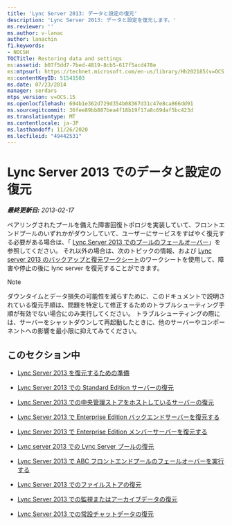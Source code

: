 ```yaml
---
title: 'Lync Server 2013: データと設定の復元'
description: 'Lync Server 2013: データと設定を復元します。'
ms.reviewer: ''
ms.author: v-lanac
author: lanachin
f1.keywords:
- NOCSH
TOCTitle: Restoring data and settings
ms:assetid: b07f5dd7-7bed-4819-8cb5-617f5acd478e
ms:mtpsurl: https://technet.microsoft.com/en-us/library/Hh202185(v=OCS.15)
ms:contentKeyID: 51541503
ms.date: 07/23/2014
manager: serdars
mtps_version: v=OCS.15
ms.openlocfilehash: 694b1e362d729d354b08367d31c47e8ca866dd91
ms.sourcegitcommit: 36fee89bb887bea4f18b19f17a8c69daf5bc423d
ms.translationtype: MT
ms.contentlocale: ja-JP
ms.lasthandoff: 11/26/2020
ms.locfileid: "49442531"
---
```

# <a name="restoring-data-and-settings-in-lync-server-2013"></a>Lync Server 2013 でのデータと設定の復元

<div data-xmlns="http://www.w3.org/1999/xhtml">

<div class="topic" data-xmlns="http://www.w3.org/1999/xhtml" data-msxsl="urn:schemas-microsoft-com:xslt" data-cs="https://msdn.microsoft.com/">

<div data-asp="https://msdn2.microsoft.com/asp">



</div>

<div id="mainSection">

<div id="mainBody">

<span> </span>

_**最終更新日:** 2013-02-17_

ペアリングされたプールを備えた障害回復トポロジを実装していて、フロントエンドプールのいずれかがダウンしていて、ユーザーにサービスをすばやく復元する必要がある場合は、「 [Lync Server 2013 でのプールのフェールオーバー](lync-server-2013-failing-over-a-pool.md)」を参照してください。 それ以外の場合は、次のトピックの情報、および [Lync server 2013 のバックアップと復元ワークシート](lync-server-2013-backup-and-restoration-worksheets.md)のワークシートを使用して、障害や停止の後に lync server を復元することができます。

<div>


> [!NOTE]  
> ダウンタイムとデータ損失の可能性を減らすために、このドキュメントで説明されている復元手順は、問題を特定して修正するためのトラブルシューティング手順が有効でない場合にのみ実行してください。 トラブルシューティングの際には、サーバーをシャットダウンして再起動したときに、他のサーバーやコンポーネントへの影響を最小限に抑えてみてください。



</div>

<div>

## <a name="in-this-section"></a>このセクション中

  - [Lync Server 2013 を復元するための準備](lync-server-2013-preparing-to-restore-lync-server.md)

  - [Lync Server 2013 での Standard Edition サーバーの復元](lync-server-2013-restoring-a-standard-edition-server.md)

  - [Lync Server 2013 での中央管理ストアをホストしているサーバーの復元](lync-server-2013-restoring-the-server-hosting-the-central-management-store.md)

  - [Lync Server 2013 で Enterprise Edition バックエンドサーバーを復元する](lync-server-2013-restoring-an-enterprise-edition-back-end-server.md)

  - [Lync Server 2013 で Enterprise Edition メンバーサーバーを復元する](lync-server-2013-restoring-an-enterprise-edition-member-server.md)

  - [Lync server 2013 での Lync Server プールの復元](lync-server-2013-restoring-a-lync-server-pool.md)

  - [Lync Server 2013 で ABC フロントエンドプールのフェールオーバーを実行する](lync-server-2013-performing-an-abc-front-end-pool-failover.md)

  - [Lync Server 2013 でのファイルストアの復元](lync-server-2013-restoring-a-file-store.md)

  - [Lync Server 2013 での監視またはアーカイブデータの復元](lync-server-2013-restoring-monitoring-or-archiving-data.md)

  - [Lync Server 2013 での常設チャットデータの復元](lync-server-2013-restoring-persistent-chat-data.md)

</div>

</div>

<span> </span>

</div>

</div>

</div>

